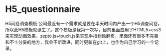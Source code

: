 # H5_questionnaire
H5问卷调查模板
公司最近有一个需求就是要在半天时间内产出一个H5调查问卷，所以此H5模板就诞生了。这个模板是我第一次写，目前里面应用了HTML5+css3来实现动画效果，zepto.js+touch.js来实现手指划动翻页，里面还有很多不完善和不十分妥的地方，我会不断改进，同时更新在git上，也作为自己学习的一个记录。
